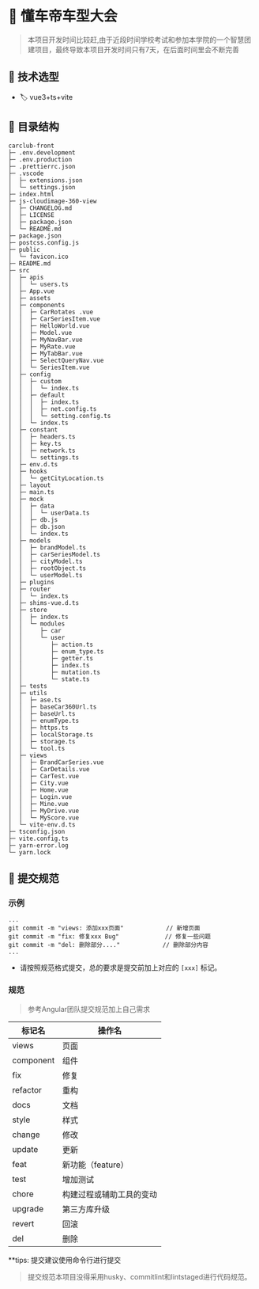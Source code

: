 # 🚗 懂车帝车型大会

>本项目开发时间比较赶,由于近段时间学校考试和参加本学院的一个智慧团建项目，最终导致本项目开发时间只有7天，在后面时间里会不断完善

## 📗 技术选型

* 🏷️ vue3+ts+vite

## 📔 目录结构

```
carclub-front
├─ .env.development
├─ .env.production
├─ .prettierrc.json
├─ .vscode
│  ├─ extensions.json
│  └─ settings.json
├─ index.html
├─ js-cloudimage-360-view
│  ├─ CHANGELOG.md
│  ├─ LICENSE
│  ├─ package.json
│  └─ README.md
├─ package.json
├─ postcss.config.js
├─ public
│  └─ favicon.ico
├─ README.md
├─ src
│  ├─ apis
│  │  └─ users.ts
│  ├─ App.vue
│  ├─ assets
│  ├─ components
│  │  ├─ CarRotates .vue
│  │  ├─ CarSeriesItem.vue
│  │  ├─ HelloWorld.vue
│  │  ├─ Model.vue
│  │  ├─ MyNavBar.vue
│  │  ├─ MyRate.vue
│  │  ├─ MyTabBar.vue
│  │  ├─ SelectQueryNav.vue
│  │  └─ SeriesItem.vue
│  ├─ config
│  │  ├─ custom
│  │  │  └─ index.ts
│  │  ├─ default
│  │  │  ├─ index.ts
│  │  │  ├─ net.config.ts
│  │  │  └─ setting.config.ts
│  │  └─ index.ts
│  ├─ constant
│  │  ├─ headers.ts
│  │  ├─ key.ts
│  │  ├─ network.ts
│  │  └─ settings.ts
│  ├─ env.d.ts
│  ├─ hooks
│  │  └─ getCityLocation.ts
│  ├─ layout
│  ├─ main.ts
│  ├─ mock
│  │  ├─ data
│  │  │  └─ userData.ts
│  │  ├─ db.js
│  │  ├─ db.json
│  │  └─ index.ts
│  ├─ models
│  │  ├─ brandModel.ts
│  │  ├─ carSeriesModel.ts
│  │  ├─ cityModel.ts
│  │  ├─ rootObject.ts
│  │  └─ userModel.ts
│  ├─ plugins
│  ├─ router
│  │  └─ index.ts
│  ├─ shims-vue.d.ts
│  ├─ store
│  │  ├─ index.ts
│  │  └─ modules
│  │     ├─ car
│  │     └─ user
│  │        ├─ action.ts
│  │        ├─ enum_type.ts
│  │        ├─ getter.ts
│  │        ├─ index.ts
│  │        ├─ mutation.ts
│  │        └─ state.ts
│  ├─ tests
│  ├─ utils
│  │  ├─ ase.ts
│  │  ├─ baseCar360Url.ts
│  │  ├─ baseUrl.ts
│  │  ├─ enumType.ts
│  │  ├─ https.ts
│  │  ├─ localStorage.ts
│  │  ├─ storage.ts
│  │  └─ tool.ts
│  ├─ views
│  │  ├─ BrandCarSeries.vue
│  │  ├─ CarDetails.vue
│  │  ├─ CarTest.vue
│  │  ├─ City.vue
│  │  ├─ Home.vue
│  │  ├─ Login.vue
│  │  ├─ Mine.vue
│  │  ├─ MyDrive.vue
│  │  └─ MyScore.vue
│  └─ vite-env.d.ts
├─ tsconfig.json
├─ vite.config.ts
├─ yarn-error.log
└─ yarn.lock

```

## 📒 提交规范

### 示例

```git
...
git commit -m "views: 添加xxx页面"            // 新增页面
git commit -m "fix: 修复xxx Bug"             // 修复一些问题
git commit -m "del: 删除部分...."            // 删除部分内容
...
```

* 请按照规范格式提交，总的要求是提交前加上对应的 `[xxx]` 标记。

### 规范

> 参考Angular团队提交规范加上自己需求 

标记名  | 操作名
------------- | -------------
views  | 页面
component  | 组件
fix |   修复
refactor    |   重构
docs    |   文档
style   |   样式
change  |   修改
update  |   更新
feat | 新功能（feature）
test | 增加测试
chore | 构建过程或辅助工具的变动
upgrade |第三方库升级
revert | 回滚
del | 删除

**tips: 提交建议使用命令行进行提交

>提交规范本项目没得采用husky、commitlint和lintstaged进行代码规范。

